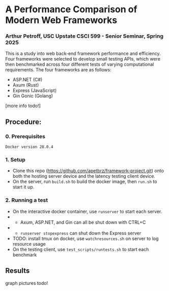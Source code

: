 # A Performance Comparison of Modern Web Frameworks
### Arthur Petroff, USC Upstate CSCI 599 - Senior Seminar, Spring 2025

This is a study into web back-end framework performance and efficiency. Four frameworks were selected to develop small testing APIs, which were then benchmarked across four different tests of varying computational requirements. The four frameworks are as follows:

- ASP.NET (C#)
- Axum (Rust)
- Express (JavaScript)
- Gin Gonic (Golang)

[more info todo!]

## Procedure:

### 0. Prerequisites

`Docker version 28.0.4`

### 1. Setup

- Clone this repo (https://github.com/apetbrz/framework-project.git) onto both the hosting server device and the latency testing client device.
- On the server, run `build.sh` to build the docker image, then `run.sh` to start it up.

### 2. Running a test

- On the interactive docker container, use `runserver` to start each server.
- - Axum, ASP.NET, and Gin can all be shut down with CTRL+C
- - `runserver stopexpress` can shut down the Express server
- TODO: install tmux on docker, use `watchresources.sh` on server to log resource usage
- On the testing client, use `test_scripts/runtests.sh` to start each benchmark

## Results

graph pictures todo!
